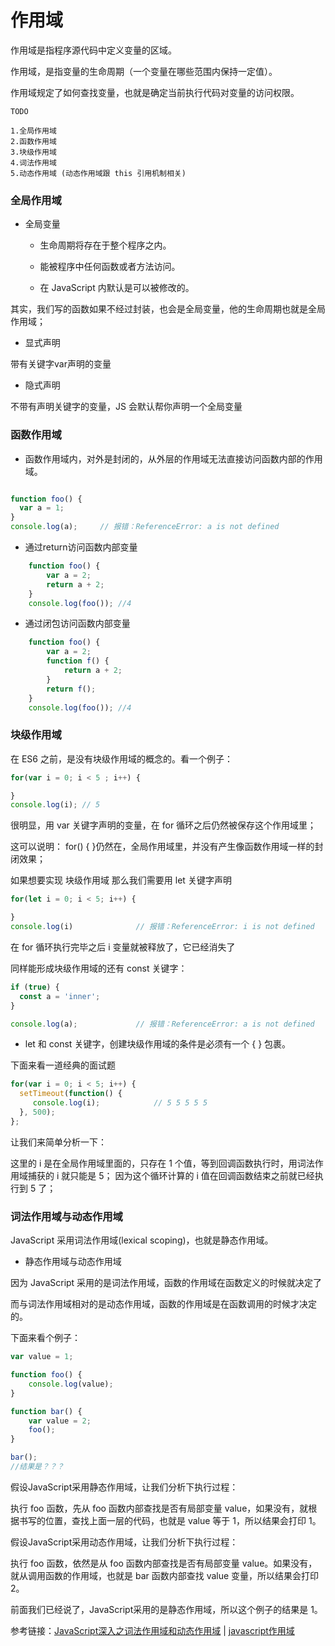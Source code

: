 # 作用域
作用域是指程序源代码中定义变量的区域。

作用域，是指变量的生命周期（一个变量在哪些范围内保持一定值）。

作用域规定了如何查找变量，也就是确定当前执行代码对变量的访问权限。

`TODO`
```
1.全局作用域
2.函数作用域
3.块级作用域
4.词法作用域
5.动态作用域	(动态作用域跟 this 引用机制相关)
```

### 全局作用域
- 全局变量

	- 生命周期将存在于整个程序之内。

	- 能被程序中任何函数或者方法访问。

	- 在 JavaScript 内默认是可以被修改的。

其实，我们写的函数如果不经过封装，也会是全局变量，他的生命周期也就是全局作用域；

- 显式声明

带有关键字var声明的变量

- 隐式声明

不带有声明关键字的变量，JS 会默认帮你声明一个全局变量

### 函数作用域
- 函数作用域内，对外是封闭的，从外层的作用域无法直接访问函数内部的作用域。

```javascript

function foo() {
  var a = 1;
}
console.log(a);		// 报错：ReferenceError: a is not defined
```

- 通过return访问函数内部变量

```javascript
	function foo() {
		var a = 2;
		return a + 2;
	}
	console.log(foo()); //4
```

- 通过闭包访问函数内部变量

```javascript
	function foo() {
		var a = 2;
		function f() {
			return a + 2;
		}
		return f();
	}
	console.log(foo()); //4
```

### 块级作用域
在 ES6 之前，是没有块级作用域的概念的。看一个例子：

```javascript
for(var i = 0; i < 5 ; i++) {

}
console.log(i); // 5
```
很明显，用 var 关键字声明的变量，在 for 循环之后仍然被保存这个作用域里；

这可以说明： for() { }仍然在，全局作用域里，并没有产生像函数作用域一样的封闭效果；

如果想要实现 块级作用域 那么我们需要用 let 关键字声明

```javascript
for(let i = 0; i < 5; i++) {

}
console.log(i)				// 报错：ReferenceError: i is not defined
```
在 for 循环执行完毕之后 i 变量就被释放了，它已经消失了

同样能形成块级作用域的还有 const 关键字：

```javascript
if (true) {
  const a = 'inner';
}

console.log(a);				// 报错：ReferenceError: a is not defined
```

- let 和 const 关键字，创建块级作用域的条件是必须有一个 { } 包裹。


下面来看一道经典的面试题

```javascript
for(var i = 0; i < 5; i++) {
  setTimeout(function() {
     console.log(i);			// 5 5 5 5 5
  }, 500);
};
```
让我们来简单分析一下：

这里的 i 是在全局作用域里面的，只存在 1 个值，等到回调函数执行时，用词法作用域捕获的 i 就只能是 5；
因为这个循环计算的 i 值在回调函数结束之前就已经执行到 5 了；

### 词法作用域与动态作用域
JavaScript 采用词法作用域(lexical scoping)，也就是静态作用域。

- 静态作用域与动态作用域

因为 JavaScript 采用的是词法作用域，函数的作用域在函数定义的时候就决定了

而与词法作用域相对的是动态作用域，函数的作用域是在函数调用的时候才决定的。

下面来看个例子：

```javascript
var value = 1;

function foo() {
    console.log(value);
}

function bar() {
    var value = 2;
    foo();
}

bar();
//结果是？？？
```

假设JavaScript采用静态作用域，让我们分析下执行过程：

执行 foo 函数，先从 foo 函数内部查找是否有局部变量 value，如果没有，就根据书写的位置，查找上面一层的代码，也就是 value 等于 1，所以结果会打印 1。

假设JavaScript采用动态作用域，让我们分析下执行过程：

执行 foo 函数，依然是从 foo 函数内部查找是否有局部变量 value。如果没有，就从调用函数的作用域，也就是 bar 函数内部查找 value 变量，所以结果会打印 2。

前面我们已经说了，JavaScript采用的是静态作用域，所以这个例子的结果是 1。

参考链接：[JavaScript深入之词法作用域和动态作用域](https://github.com/mqyqingfeng/Blog/blob/master/articles/%E6%B7%B1%E5%85%A5%E7%B3%BB%E5%88%97%E6%96%87%E7%AB%A0/JavaScript%E6%B7%B1%E5%85%A5%E4%B9%8B%E8%AF%8D%E6%B3%95%E4%BD%9C%E7%94%A8%E5%9F%9F%E5%92%8C%E5%8A%A8%E6%80%81%E4%BD%9C%E7%94%A8%E5%9F%9F.md)	|	[javascript作用域](https://www.runoob.com/js/js-scope.html)